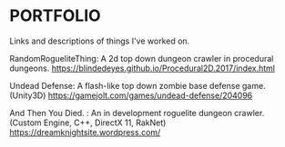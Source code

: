 # PORTFOLIO
Links and descriptions of things I've worked on.

RandomRogueliteThing: A 2d top down dungeon crawler in procedural dungeons.
https://blindedeyes.github.io/Procedural2D.2017/index.html

Undead Defense: A flash-like top down zombie base defense game. (Unity3D)
https://gamejolt.com/games/undead-defense/204096

And Then You Died. : An in development roguelite dungeon crawler. (Custom Engine, C++, DirectX 11, RakNet)
https://dreamknightsite.wordpress.com/
